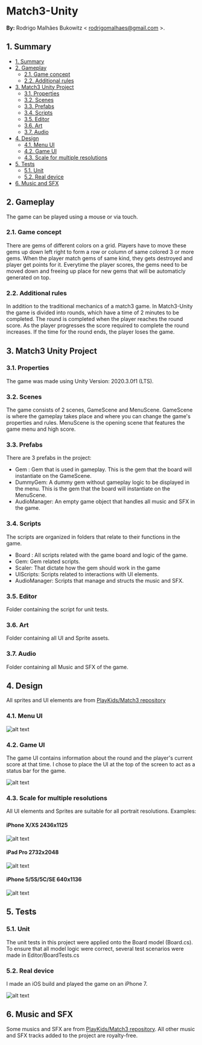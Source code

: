 
# Match3-Unity

**By:** Rodrigo Malhães Bukowitz < rodrigomalhaes@gmail.com >. 

## 1. Summary

- [1. Summary](#1-summary)
- [2. Gameplay](#2-gameplay)
     - [2.1. Game concept](#21-game-concept) 
     - [2.2. Additional rules](#22-additional-rules) 
- [3. Match3 Unity Project](#3-match3-unity-project)
     - [3.1. Properties](#31-properties) 
     - [3.2. Scenes](#32-scenes) 
     - [3.3. Prefabs](#33-prefabs) 
     - [3.4. Scripts](#34-scripts) 
     - [3.5. Editor](#35-editor) 
     - [3.6. Art](#36-art) 
     - [3.7. Audio](#37-audio) 
- [4. Design](#4-design)
     - [4.1. Menu UI](#41-menu-ui)
     - [4.2. Game UI](#42-game-ui)
     - [4.3. Scale for multiple resolutions](#43-scale-for-multiple-resolutions)
- [5. Tests](#5-tests)
    - [5.1. Unit](#51-unit)
    - [5.2. Real device](#52-real-device)
- [6. Music and SFX](#6-music-and-sfx)

## 2. Gameplay

The game can be played using a mouse or via touch.

### 2.1. Game concept

There are gems of different colors on a grid. Players have to move these gems up down left right to form a row or column of same colored 3 or more gems. When the player match gems of same kind, they gets destroyed and player get points for it. Everytime the player scores, the gems need to be moved down and freeing up place for new gems that will be automaticly generated on top. 

### 2.2. Additional rules

In addition to the traditional mechanics of a match3 game. In Match3-Unity the game is divided into rounds, which have a time of 2 minutes to be completed. The round is completed when the player reaches the round score. As the player progresses the score required to complete the round increases. If the time for the round ends, the player loses the game.



## 3. Match3 Unity Project

### 3.1. Properties

The game was made using Unity Version: 2020.3.0f1 (LTS).

### 3.2. Scenes

The game consists of 2 scenes, GameScene and MenuScene. GameScene is where the gameplay takes place and where you can change the game's properties and rules. 
MenuScene is the opening scene that features the game menu and high score.

### 3.3. Prefabs

There are 3 prefabs in the project:
- Gem : Gem that is used in gameplay. This is the gem that the board will instantiate on the GameScene.
- DummyGem: A dummy gem without gameplay logic to be displayed in the menu. This is the gem that the board will instantiate on the MenuScene.
- AudioManager: An empty game object that handles all music and SFX in the game.

### 3.4. Scripts

The scripts are organized in folders that relate to their functions in the game.
- Board : All scripts related with the game board and logic of the game.
- Gem: Gem related scripts. 
- Scaler: That dictate how the gem should work in the game
- UIScripts: Scripts related to interactions with UI elements.
- AudioManager: Scripts that manage and structs the music and SFX.

### 3.5. Editor

Folder containing the script for unit tests.

### 3.6. Art

Folder containing all UI and Sprite assets.

### 3.7. Audio 

Folder containing all Music and SFX of the game.

## 4. Design

All sprites and UI elements are from [PlayKids/Match3 repository](https://github.com/PlayKids/match3-test)

### 4.1. Menu UI

![alt text](https://github.com/rodrigomalhaesbuko/Match3-Unity/blob/main/ReadmeImages/MenuUI.png "Menu UI")

### 4.2. Game UI

The game UI contains information about the round and the player's current score at that time. I chose to place the UI at the top of the screen to act as a status bar for the game.

![alt text](https://github.com/rodrigomalhaesbuko/Match3-Unity/blob/main/ReadmeImages/5:5S.png "Game UI")

### 4.3. Scale for multiple resolutions

All UI elements and Sprites are suitable for all portrait resolutions.
Examples:

#### iPhone X/XS 2436x1125

![alt text](https://github.com/rodrigomalhaesbuko/Match3-Unity/blob/main/ReadmeImages/XS.png "Iphone X/XS 2436x1125 Test")

#### iPad Pro 2732x2048

![alt text](https://github.com/rodrigomalhaesbuko/Match3-Unity/blob/main/ReadmeImages/IpadPro.png "iPad Pro 2732x2048 Test")

#### iPhone 5/5S/5C/SE 640x1136

![alt text](https://github.com/rodrigomalhaesbuko/Match3-Unity/blob/main/ReadmeImages/5:5S.png "iPhone 5/5S/5C/SE 640x1136 Test")

## 5. Tests 

### 5.1. Unit

The unit tests in this project were applied onto the Board model (Board.cs). To ensure that all model logic were correct, several test scenarios were made in Editor/BoardTests.cs

### 5.2. Real device

I made an iOS build and played the game on an iPhone 7.

![alt text](https://github.com/rodrigomalhaesbuko/Match3-Unity/blob/main/ReadmeImages/iPhone7Gameplay.gif "Real device  iPhone 7 test")

## 6. Music and SFX   

Some musics and SFX are from [PlayKids/Match3 repository](https://github.com/PlayKids/match3-test).
All other music and SFX tracks added to the project are royalty-free. 




